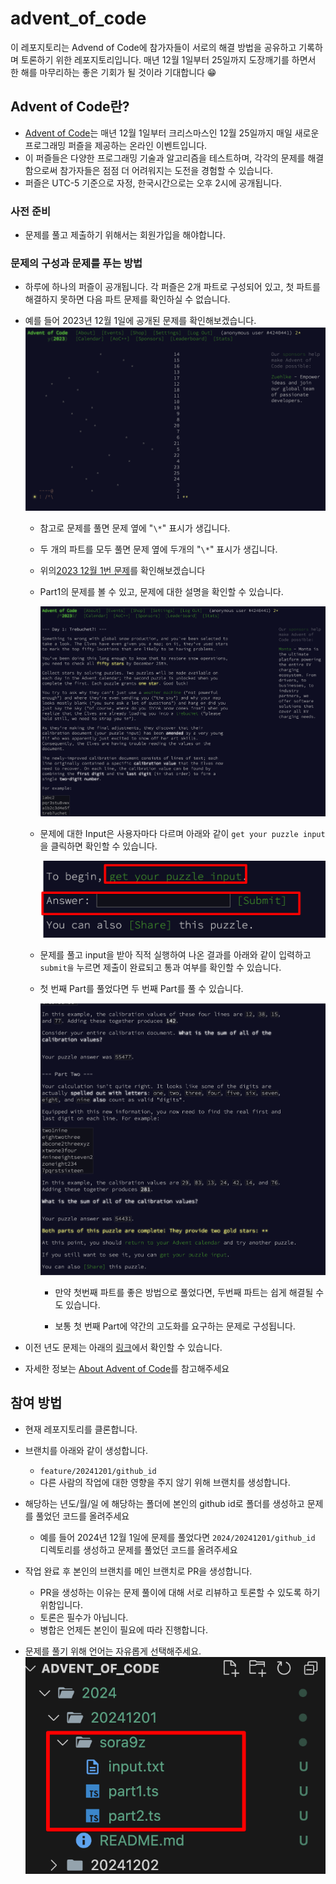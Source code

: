 # advent_of_code

이 레포지토리는 Advend of Code에 참가자들이 서로의 해결 방법을 공유하고 기록하며 토론하기 위한 레포지토리입니다.
매년 12월 1일부터 25일까지 도장깨기를 하면서 한 해를 마무리하는 좋은 기회가 될 것이라 기대합니다 😁

## Advent of Code란?

- [Advent of Code](https://adventofcode.com/)는 매년 12월 1일부터 크리스마스인 12월 25일까지 매일 새로운 프로그래밍 퍼즐을 제공하는 온라인 이벤트입니다.
- 이 퍼즐들은 다양한 프로그래밍 기술과 알고리즘을 테스트하며, 각각의 문제를 해결함으로써 참가자들은 점점 더 어려워지는 도전을 경험할 수 있습니다.
- 퍼즐은 UTC-5 기준으로 자정, 한국시간으로는 오후 2시에 공개됩니다.

### 사전 준비

- 문제를 풀고 제출하기 위해서는 회원가입을 해야합니다.

### 문제의 구성과 문제를 푸는 방법

- 하루에 하나의 퍼즐이 공개됩니다. 각 퍼즐은 2개 파트로 구성되어 있고, 첫 파트를 해결하지 못하면 다음 파트 문제를 확인하실 수 없습니다.
- 예를 들어 2023년 12월 1일에 공개된 문제를 확인해보겠습니다.
  ![example1](imgs/example1.png)

  - 참고로 문제를 풀면 문제 옆에 "`\*`" 표시가 생깁니다.

  - 두 개의 파트를 모두 풀면 문제 옆에 두개의 "`\*`" 표시가 생깁니다.
  - 위의[2023 12월 1번 문제](https://adventofcode.com/2023/day/1)를 확인해보겠습니다

  - Part1의 문제를 볼 수 있고, 문제에 대한 설명을 확인할 수 있습니다.

    ![example2](imgs/example2.png)

  - 문제에 대한 Input은 사용자마다 다르며 아래와 같이 `get your puzzle input`을 클릭하면 확인할 수 있습니다.

    ![example3](imgs/example3.png)

  - 문제를 풀고 input을 받아 직적 실행하여 나온 결과를 아래와 같이 입력하고 `submit을` 누르면 제출이 완료되고 통과 여부를 확인할 수 있습니다.

  - 첫 번째 Part를 풀었다면 두 번째 Part를 풀 수 있습니다.

    ![example4](imgs/example4.png)

    - 만약 첫번째 파트를 좋은 방법으로 풀었다면, 두번째 파트는 쉽게 해결될 수도 있습니다.

    - 보통 첫 번째 Part에 약간의 고도화를 요구하는 문제로 구성됩니다.

- 이전 년도 문제는 아래의 [링크](https://adventofcode.com/events)에서 확인할 수 있습니다.

- 자세한 정보는 [About Advent of Code](https://adventofcode.com/2024/about)를 참고해주세요

## 참여 방법

- 현재 레포지토리를 클론합니다.

- 브랜치를 아래와 같이 생성합니다.

  - `feature/20241201/github_id`
  - 다른 사람의 작업에 대한 영향을 주지 않기 위해 브랜치를 생성합니다.

- 해당하는 년도/월/일 에 해당하는 폴더에 본인의 github id로 폴더를 생성하고 문제를 풀었던 코드를 올려주세요

  - 예를 들어 2024년 12월 1일에 문제를 풀었다면 `2024/20241201/github_id` 디렉토리를 생성하고 문제를 풀었던 코드를 올려주세요

- 작업 완료 후 본인의 브랜치를 메인 브랜치로 PR을 생성합니다.

  - PR을 생성하는 이유는 문제 풀이에 대해 서로 리뷰하고 토론할 수 있도록 하기 위함입니다.
  - 토론은 필수가 아닙니다.
  - 병합은 언제든 본인이 필요에 따라 진행합니다.

- 문제를 풀기 위해 언어는 자유롭게 선택해주세요.
  ![example5](imgs/example5.png)
